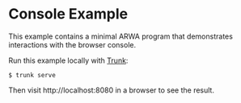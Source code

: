 # Console Example

This example contains a minimal ARWA program that demonstrates interactions with the browser console.

Run this example locally with [Trunk](https://trunkrs.dev/):

```
$ trunk serve
```

Then visit http://localhost:8080 in a browser to see the result.

